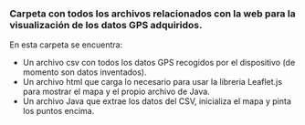 ### Carpeta con todos los archivos relacionados con la web para la visualización de los datos GPS adquiridos.

En esta carpeta se encuentra:
- Un archivo csv con todos los datos GPS recogidos por el dispositivo (de momento son datos inventados).
- Un archivo html que carga lo necesario para usar la libreria Leaflet.js para mostrar el mapa y el propio archivo de Java.
- Un archivo Java que extrae los datos del CSV, inicializa el mapa y pinta los puntos encima.
